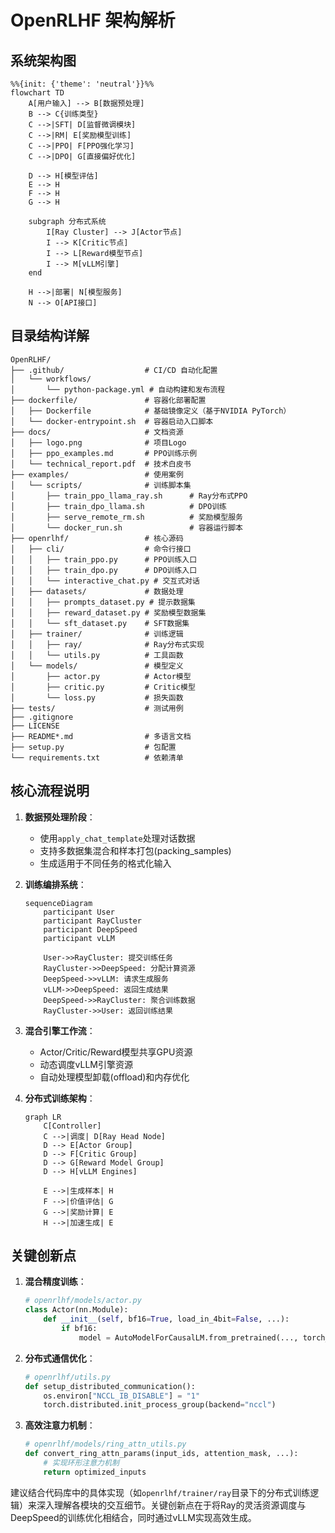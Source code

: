 # OpenRLHF 架构解析

## 系统架构图

```mermaid
%%{init: {'theme': 'neutral'}}%%
flowchart TD
    A[用户输入] --> B[数据预处理]
    B --> C{训练类型}
    C -->|SFT| D[监督微调模块]
    C -->|RM| E[奖励模型训练]
    C -->|PPO| F[PPO强化学习]
    C -->|DPO| G[直接偏好优化]
    
    D --> H[模型评估]
    E --> H
    F --> H
    G --> H
    
    subgraph 分布式系统
        I[Ray Cluster] --> J[Actor节点]
        I --> K[Critic节点]
        I --> L[Reward模型节点]
        I --> M[vLLM引擎]
    end
    
    H -->|部署| N[模型服务]
    N --> O[API接口]
```

## 目录结构详解

```
OpenRLHF/
├── .github/                  # CI/CD 自动化配置
│   └── workflows/
│       └── python-package.yml # 自动构建和发布流程
├── dockerfile/               # 容器化部署配置
│   ├── Dockerfile            # 基础镜像定义（基于NVIDIA PyTorch）
│   └── docker-entrypoint.sh  # 容器启动入口脚本
├── docs/                     # 文档资源
│   ├── logo.png              # 项目Logo
│   ├── ppo_examples.md       # PPO训练示例
│   └── technical_report.pdf  # 技术白皮书
├── examples/                 # 使用案例
│   └── scripts/              # 训练脚本集
│       ├── train_ppo_llama_ray.sh      # Ray分布式PPO
│       ├── train_dpo_llama.sh          # DPO训练 
│       ├── serve_remote_rm.sh          # 奖励模型服务
│       └── docker_run.sh               # 容器运行脚本
├── openrlhf/                 # 核心源码
│   ├── cli/                  # 命令行接口
│   │   ├── train_ppo.py      # PPO训练入口
│   │   ├── train_dpo.py      # DPO训练入口
│   │   └── interactive_chat.py # 交互式对话
│   ├── datasets/             # 数据处理
│   │   ├── prompts_dataset.py # 提示数据集
│   │   ├── reward_dataset.py # 奖励模型数据集
│   │   └── sft_dataset.py    # SFT数据集
│   ├── trainer/              # 训练逻辑
│   │   ├── ray/              # Ray分布式实现
│   │   └── utils.py          # 工具函数
│   └── models/               # 模型定义
│       ├── actor.py          # Actor模型
│       ├── critic.py         # Critic模型
│       └── loss.py           # 损失函数
├── tests/                    # 测试用例
├── .gitignore
├── LICENSE
├── README*.md                # 多语言文档
├── setup.py                  # 包配置
└── requirements.txt          # 依赖清单
```

## 核心流程说明

1. **数据预处理阶段**：
   - 使用`apply_chat_template`处理对话数据
   - 支持多数据集混合和样本打包(packing_samples)
   - 生成适用于不同任务的格式化输入

2. **训练编排系统**：
   ```mermaid
   sequenceDiagram
       participant User
       participant RayCluster
       participant DeepSpeed
       participant vLLM
       
       User->>RayCluster: 提交训练任务
       RayCluster->>DeepSpeed: 分配计算资源
       DeepSpeed->>vLLM: 请求生成服务
       vLLM->>DeepSpeed: 返回生成结果
       DeepSpeed->>RayCluster: 聚合训练数据
       RayCluster->>User: 返回训练结果
   ```

3. **混合引擎工作流**：
   - Actor/Critic/Reward模型共享GPU资源
   - 动态调度vLLM引擎资源
   - 自动处理模型卸载(offload)和内存优化

4. **分布式训练架构**：
   ```mermaid
   graph LR
       C[Controller]
       C -->|调度| D[Ray Head Node]
       D --> E[Actor Group]
       D --> F[Critic Group] 
       D --> G[Reward Model Group]
       D --> H[vLLM Engines]
       
       E -->|生成样本| H
       F -->|价值评估| G
       G -->|奖励计算| E
       H -->|加速生成| E
   ```

## 关键创新点

1. **混合精度训练**：
   ```python
   # openrlhf/models/actor.py
   class Actor(nn.Module):
       def __init__(self, bf16=True, load_in_4bit=False, ...):
           if bf16:
               model = AutoModelForCausalLM.from_pretrained(..., torch_dtype=torch.bfloat16)
   ```

2. **分布式通信优化**：
   ```python
   # openrlhf/utils.py
   def setup_distributed_communication():
       os.environ["NCCL_IB_DISABLE"] = "1"
       torch.distributed.init_process_group(backend="nccl")
   ```

3. **高效注意力机制**：
   ```python
   # openrlhf/models/ring_attn_utils.py
   def convert_ring_attn_params(input_ids, attention_mask, ...):
       # 实现环形注意力机制
       return optimized_inputs
   ```

建议结合代码库中的具体实现（如`openrlhf/trainer/ray`目录下的分布式训练逻辑）来深入理解各模块的交互细节。关键创新点在于将Ray的灵活资源调度与DeepSpeed的训练优化相结合，同时通过vLLM实现高效生成。 